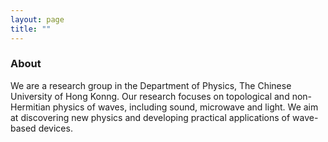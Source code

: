 ```yaml
---
layout: page
title: ""
---
```


### About

We are a research group in the Department of Physics, The Chinese University of Hong Konng. Our research focuses on topological and non-Hermitian physics of waves, including sound, microwave and light. We aim at discovering new physics and developing practical applications of wave-based devices.

